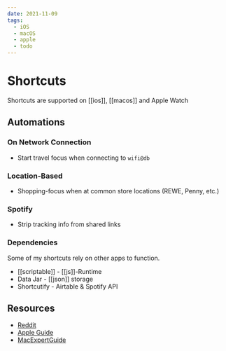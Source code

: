 ```yaml
---
date: 2021-11-09
tags:
  - iOS
  - macOS
  - apple
  - todo
---
```


# Shortcuts

Shortcuts are supported on [[ios]], [[macos]] and Apple Watch

## Automations
### On Network Connection
- Start travel focus when connecting to `wifi@db`
### Location-Based
- Shopping-focus when at common store locations (REWE, Penny, etc.)
### Spotify
- Strip tracking info from shared links

### Dependencies
Some of my shortcuts rely on other apps to function.
- [[scriptable]] - [[js]]-Runtime
- Data Jar - [[json]] storage
- Shortcutify - Airtable & Spotify API

## Resources
- [Reddit](https://www.reddit.com/r/shortcuts/comments/gzjgbr/list_of_helpful_links_for_shortcuts_information/)
- [Apple Guide](https://support.apple.com/en-gb/guide/shortcuts/welcome/ios)
- [MacExpertGuide](https://macexpertguide.com/how-to-use-siri-shortcuts-in-the-new-ios-14/)
